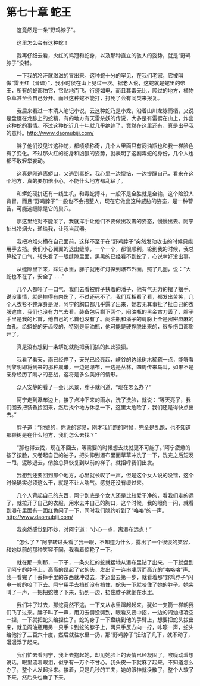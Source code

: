 # 第七十章 蛇王


　　这竟然是一条“野鸡脖子”。

　　这里怎么会有这种蛇！

　　我再仔细去看，火红的鸡冠和蛇身，以及那种直立的骇人的姿势，就是“野鸡脖子”没错。

　　一下我的冷汗就滋滋的冒出来。这种蛇十分的罕见，在我们老家，它被叫做“雷王红（音译）”，我小时侯在山上见过一次。据老人说，这蛇就是蛇里的帝王，所有的蛇都怕它，它贴地而飞，行迹如电，而且其毒无比，爬过的地方，植物杂草甚至会自己分开。而且这种蛇不能打，打死了会有同类来报复。

　　我后来看过一本清人笔记小说，云这种蛇乃是小龙，沿着山川龙脉而栖，又说是盘踞在龙脉上的蛇精，有的地方有天雷杀妖的传说，大多是有雷劈在山上，炸出这种蛇的事情。不过这种蛇近几十年就几乎绝迹了，竟然在这里还有，真是出乎我的意料。http://www.daomubiji.com/

　　胖子他们没见过这种蛇，都啧啧称奇，几个人里面只有闷油瓶也和我一样脸色有了变化。不过那火红的蛇身和凶狠的姿势，就表明了这剧毒蛇的身份，几个人也都不敢轻举妄动。

　　这真是刚逃离蟒口，又遇到毒蛇，我心里一边懊恼，一边提醒自己，看来在这个地方，真的要加倍小心，不能什么地方都乱钻了。

　　和蟒蛇硬拼还有一线生机，和毒蛇搏斗，一般不是全胜就是全输，这个险没人肯冒，而且“野鸡脖子”一般也不会招惹人，现在它做出这种威胁的姿态，是一种警告，可能这缝隙是它的巢穴。

　　那这里绝对不能呆了，我就挥手让他们不要做出攻击的姿态，慢慢出去。阿宁扯出冷烟火，递给我，让我当武器。

　　我把冷烟火横在自己面前，这样不至于在“野鸡脖子”突然发动攻击的时候只能用手去挡。我们小心翼翼的退出缝隙，一个一个，都很顺利。轮到我的时候，我总算松了口气，转头看了一眼缝隙里面，黑黑的已经看不到蛇了，心说幸好没出事。

　　从缝隙里下来，踩进水里，胖子就用矿灯探到瀑布外面，照了几圈，说：“大蛇也不在了，安全了……”

　　几个人都吁了一口气，我们去看被胖子扶着的潘子，他有气无力的摆了摆手，说没事情，就是摔得有内伤了，不过还死不了。我们互相看了看，都发出苦笑，几个人衣衫不整浑身是泥，阿宁的胸口都几乎露了出来，她若无其事扯了扯自己的衣服遮住，我们也没有力气去看。装备包只剩下两个，闷油瓶的黑金古刀丢了，胖子手里是我的匕首，他自己的匕首也没有了。闷油瓶和潘子的肩膀上全是密密麻麻的血孔，给蟒蛇的牙齿咬的，特别是闷油瓶，他可能是硬挣脱出来的，很多伤口都豁开了。

　　真是没有想到一条蟒蛇就能把我们搞的如此狼狈。

　　我看了看天，雨已经停了，天光已经亮起，峡谷的边缘树木稀疏一点，能够看到黎明即将到来的那种晨曦，一边是瀑布，一边是丛林，四周传来鸟叫，如果不是亲身经历了刚才的恶战，这将是多么美好的情形。

　　众人安静的看了一会儿风景，胖子就问道，“现在怎么办？”

　　阿宁走到瀑布边上，接了点冲下来的雨水，洗了洗脸，就说：“等天亮了，我们回去把装备捡回来，然后找个地方休息一下，这里太危险了，我们还是得快点出去。”

　　胖子道：“他娘的，你说的容易，刚才我们跑的时候，完全是乱跑，也不知道那颗树是在什么地方，我们怎么去找？”

　　“那也得去找，现在不回去，等需要的时候想去找就更不可能了。”阿宁疲惫的按了按脸，又卷起自己的袖子，把头伸到瀑布里面草草冲洗了一下，洗完之后短发一甩，泥砂退去，俏脸总算恢复到以前的样子。就招呼我们出发。

　　我想到还要回到那个地方，心里就长叹了一声，但是这个女人说的没错，这个时候确实必须这么干，就是不让人喘气。感觉还没有缓过来。

　　几个人背起自己的东西，阿宁到底是个女人还是比较爱干净的，看我们走的远了，就拉开了自己的衣服，用水去冲自己的胸口，这个时候，我的眼角一闪，就看到瀑布里面有一团红色闪了一下，同时我们隐约听到了“咯咯”的一声。http://www.daomubiji.com/

　　我突然感觉到不妙，对阿宁道：“小心一点，离瀑布远点！”

　　“怎么了？”阿宁转过头看了我一眼，不知道为什么，露出了一个很淡的笑容，和她以前的那种笑容不同，我看着惊艳了一下。

　　就在那一刹那，一下子，一条火红的蛇就猛地从瀑布里钻了出来，一下就盘到了阿宁的脖子上，高高的昂起了它的头，发出了一连串凄厉而高亢的“咯咯咯”声。我一看完了！丢掉手里的东西就冲过去，才迈出去第一步，就看着那“野鸡脖子”闪电一般的咬了下去。阿宁用手去挡却没有挡住，蛇头一下就咬住了她的脖子。她尖叫了一声，一把把蛇拽了下来，扔到一边，捂住脖子就倒在水里。

　　我们冲了过去，那蛇竟然不逃，一下又从水里蹿起起来，犹如一支箭一样朝我们飞了过来。胖子叫了一声，用刀去劈没劈到，眼看又要中招，一边的闷油瓶凌空一捏，一下就把蛇头给捏住了。蛇的身子一下盘绕到他的手臂上，想要把蛇头拔出来，就见闷油瓶用另一只手卡到蛇的脖子上，两只手反方向一拧，咔嚓一声，蛇头给他拧了三百六十度，然后就往水里一扔，那“野鸡脖子”扭动了几下，就不动了，漫漫浮了起来。

　　我们忙去看阿宁，我上去抱起她，却见她脸上的表情已经凝固了，喉咙动着想说话，眼里流着眼泪，似乎有一万个不甘心。我头皮一下就麻了起来，不知道怎么办了，整个人发起抖来。接着，只是几秒的工夫，她的眼神就涣散了，整个人软了下来，然后头也垂了下来。

